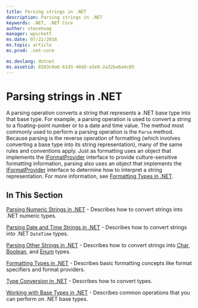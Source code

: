 ```yaml
---
title: Parsing strings in .NET
description: Parsing strings in .NET
keywords: .NET, .NET Core
author: stevehoag
manager: wpickett
ms.date: 07/22/2016
ms.topic: article
ms.prod: .net-core

ms.devlang: dotnet
ms.assetid: 8103c0a6-61d3-40dd-a3e9-2a32ba6a4c05
---
```


# Parsing strings in .NET

A parsing operation converts a string that represents a .NET base type into that base type. For example, a parsing operation is used to convert a string to a floating-point number or to a date and time value. The method most commonly used to perform a parsing operation is the `Parse` method. Because parsing is the reverse operation of formatting (which involves converting a base type into its string representation), many of the same rules and conventions apply. Just as formatting uses an object that implements the [IFormatProvider](xref:System.IFormatProvider) interface to provide culture-sensitive formatting information, parsing also uses an object that implements the [IFormatProvider](xref:System.IFormatProvider) interface to determine how to interpret a string representation. For more information, see [Formatting Types in .NET](formatting-types.md).

## In This Section

[Parsing Numeric Strings in .NET](parsing-numeric.md) - Describes how to convert strings into .NET numeric types.

[Parsing Date and Time Strings in .NET](parsing-datetime.md) - Describes how to convert strings into .NET `DateTime` types.

[Parsing Other Strings in .NET](parsing-other.md) - Describes how to convert strings into [Char](xref:System.Char), [Boolean](xref:System.Boolean), and [Enum](xref:System.Enum) types.

[Formatting Types in .NET](formatting-types.md) - Describes basic formatting concepts like format specifiers and format providers.

[Type Conversion in .NET](type-conversion.md) - Describes how to convert types.

[Working with Base Types in .NET](index.md) - Describes common operations that you can perform on .NET base types.

